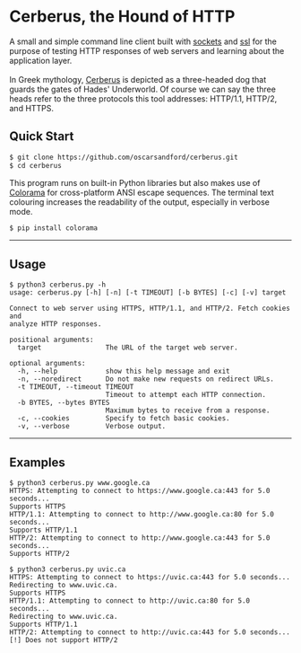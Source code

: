 # Cerberus, the Hound of HTTP

A small and simple command line client built with [sockets](https://docs.python.org/3/library/socket.html) and [ssl](https://docs.python.org/3/library/ssl.html) for the purpose of testing HTTP responses of web servers and learning about the application layer.
<br><br>
In Greek mythology, [Cerberus](https://en.wikipedia.org/wiki/Cerberus) is depicted as a three-headed dog that guards the gates of Hades' Underworld. Of course we can say the three heads refer to the three protocols this tool addresses: HTTP/1.1, HTTP/2, and HTTPS.

## Quick Start
```sh
$ git clone https://github.com/oscarsandford/cerberus.git
$ cd cerberus
```
This program runs on built-in Python libraries but also makes use of [Colorama](https://pypi.org/project/colorama/) for cross-platform ANSI escape sequences. The terminal text colouring increases the readability of the output, especially in verbose mode.
```sh
$ pip install colorama
```
<hr>

## Usage
```
$ python3 cerberus.py -h
usage: cerberus.py [-h] [-n] [-t TIMEOUT] [-b BYTES] [-c] [-v] target

Connect to web server using HTTPS, HTTP/1.1, and HTTP/2. Fetch cookies and
analyze HTTP responses.

positional arguments:
  target                The URL of the target web server.

optional arguments:
  -h, --help            show this help message and exit
  -n, --noredirect      Do not make new requests on redirect URLs.
  -t TIMEOUT, --timeout TIMEOUT
                        Timeout to attempt each HTTP connection.
  -b BYTES, --bytes BYTES
                        Maximum bytes to receive from a response.
  -c, --cookies         Specify to fetch basic cookies.
  -v, --verbose         Verbose output.
```
<hr>

## Examples
```
$ python3 cerberus.py www.google.ca
HTTPS: Attempting to connect to https://www.google.ca:443 for 5.0 seconds...
Supports HTTPS
HTTP/1.1: Attempting to connect to http://www.google.ca:80 for 5.0 seconds...
Supports HTTP/1.1
HTTP/2: Attempting to connect to http://www.google.ca:443 for 5.0 seconds...
Supports HTTP/2
```
```
$ python3 cerberus.py uvic.ca
HTTPS: Attempting to connect to https://uvic.ca:443 for 5.0 seconds...
Redirecting to www.uvic.ca.
Supports HTTPS
HTTP/1.1: Attempting to connect to http://uvic.ca:80 for 5.0 seconds...
Redirecting to www.uvic.ca.
Supports HTTP/1.1
HTTP/2: Attempting to connect to http://uvic.ca:443 for 5.0 seconds...
[!] Does not support HTTP/2
```
